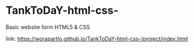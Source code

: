 # TankToDaY-html-css-
Basic website form HTML5 & CSS 

link: https://worapartlo.github.io/TankToDaY-html-css-/project/index.html
